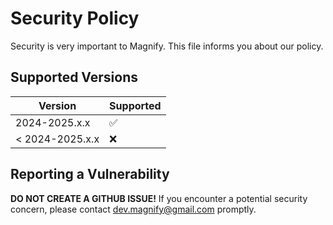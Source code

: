 # Security Policy

Security is very important to Magnify. This file informs you about our policy.

## Supported Versions

| Version         | Supported          |
| --------------- | ------------------ |
| 2024-2025.x.x   | :white_check_mark: |
| < 2024-2025.x.x | :x:                |

## Reporting a Vulnerability

**DO NOT CREATE A GITHUB ISSUE!** If you encounter a potential
security concern, please contact dev.magnify@gmail.com promptly.
